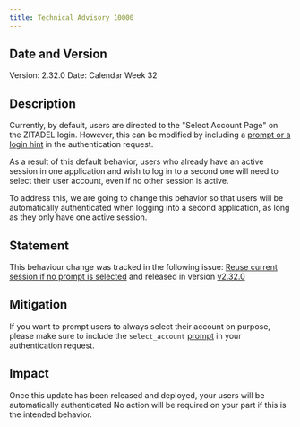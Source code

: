 ```yaml
---
title: Technical Advisory 10000
---
```


## Date and Version

Version: 2.32.0
Date: Calendar Week 32

## Description

Currently, by default, users are directed to the "Select Account Page" on the ZITADEL login. 
However, this can be modified by including a [prompt or a login hint](/docs/apis/openidoauth/endpoints#additional-parameters) in the authentication request.

As a result of this default behavior, users who already have an active session in one application and wish to log in to a second one will need to select their user account, even if no other session is active.

To address this, we are going to change this behavior so that users will be automatically authenticated when logging into a second application, as long as they only have one active session.

## Statement

This behaviour change was tracked in the following issue: [Reuse current session if no prompt is selected](https://github.com/zitadel/zitadel/issues/4841)
and released in version [v2.32.0](https://github.com/zitadel/zitadel/releases/tag/v2.32.0)

## Mitigation

If you want to prompt users to always select their account on purpose, please make sure to include the `select_account` [prompt](/docs/apis/openidoauth/endpoints#additional-parameters) in your authentication request.

## Impact

Once this update has been released and deployed, your users will be automatically authenticated
No action will be required on your part if this is the intended behavior.
